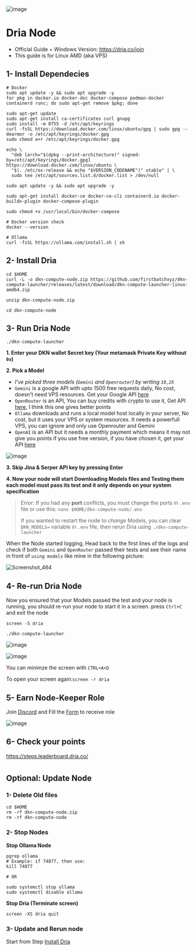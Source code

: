 ![image](https://github.com/user-attachments/assets/28d801d4-b863-4f55-af14-cdbcc65c10b4)

# Dria Node
* Official Guide + Windows Version: https://dria.co/join
* This guide is for Linux AMD (aka VPS)

## 1- Install Dependecies
```console
# Docker
sudo apt update -y && sudo apt upgrade -y
for pkg in docker.io docker-doc docker-compose podman-docker containerd runc; do sudo apt-get remove $pkg; done

sudo apt-get update
sudo apt-get install ca-certificates curl gnupg
sudo install -m 0755 -d /etc/apt/keyrings
curl -fsSL https://download.docker.com/linux/ubuntu/gpg | sudo gpg --dearmor -o /etc/apt/keyrings/docker.gpg
sudo chmod a+r /etc/apt/keyrings/docker.gpg

echo \
  "deb [arch="$(dpkg --print-architecture)" signed-by=/etc/apt/keyrings/docker.gpg] https://download.docker.com/linux/ubuntu \
  "$(. /etc/os-release && echo "$VERSION_CODENAME")" stable" | \
  sudo tee /etc/apt/sources.list.d/docker.list > /dev/null

sudo apt update -y && sudo apt upgrade -y

sudo apt-get install docker-ce docker-ce-cli containerd.io docker-buildx-plugin docker-compose-plugin

sudo chmod +x /usr/local/bin/docker-compose

# Docker version check
docker --version
```
```console
# Ollama
curl -fsSL https://ollama.com/install.sh | sh
```

## 2- Install Dria
```
cd $HOME
curl -L -o dkn-compute-node.zip https://github.com/firstbatchxyz/dkn-compute-launcher/releases/latest/download/dkn-compute-launcher-linux-amd64.zip
```
```
unzip dkn-compute-node.zip
```
```
cd dkn-compute-node
```

## 3- Run Dria Node
```
./dkn-compute-launcher
```
**1. Enter your DKN wallet Secret key (Your metamask Private Key without `0x`)**

**2. Pick a Model**
* *I've picked three models (`Gemini` and `Openrouter`) by writing `10,25`*
* `Gemini` is a google API with upto 1500 free requests daily, No cost, doesn't need VPS resources. Get your Google API [here](https://aistudio.google.com/app/apikey)
* `OpenRouter` is an API, You can buy credits with crypto to use it, Get API [here](https://openrouter.ai/settings/keys), I think this one gives better points
* `Ollama` downloads and runs a local model host locally in your server, No cost, but it uses your VPS or system resources. It needs a powerfull VPS, you can ignore and only use Openrouter and Gemini
* `OpenAI` is an API but it needs a monthly payment which means it may not give you points if you use free version, if you have chosen it, get your API [here](https://platform.openai.com/api-keys)

![image](https://github.com/user-attachments/assets/6f8bc7d5-f189-4562-819a-082a66ac476b)


**3. Skip Jina & Serper API key by pressing Enter**

**4. Now your node will start Downloading Models files and Testing them**
**each model must pass its test and it only depends on your system specification**

> Error: If you had any **port** conflicts, you must change the ports in `.env` file or use this: `nano $HOME/dkn-compute-node/.env`
> 
> If you wanted to restart the node to *change* Models, you can clear `DKN_MODELS=` variable in `.env` file, then rerun Dria using `./dkn-compute-launcher`

When the Node started logging, Head back to the first lines of the logs and check if both `Gemini` and `OpenRouter` passed their tests and see their name in front of `using models` like mine in the following picture:

![Screenshot_464](https://github.com/user-attachments/assets/c66e3e05-c9a1-4463-b25a-5f3f22a8ef92)


## 4- Re-run Dria Node
Now you ensured that your Models passed the test and your node is running, you should re-run your node to start it in a screen. press `Ctrl+C` and exit the node

```
screen -S dria
```
```
./dkn-compute-launcher
```

![image](https://github.com/user-attachments/assets/7ca9f116-50e5-4649-b924-ba4c37b7832c)

![image](https://github.com/user-attachments/assets/5582a204-c232-4f31-9c9f-d215cd0004f3)

You can minimze the screen with `CTRL+A+D`

To open your screen again:`screen -r dria`


## 5- Earn Node-Keeper Role
Join [Discord](https://discord.gg/dria) and Fill the [Form](https://docs.google.com/forms/d/e/1FAIpQLSeK090ejc4dg5x1ztb_yAOxGz5o1V8JUqDa-o3AwV1Lq7NpMA/viewform
) to receive role

![image](https://github.com/user-attachments/assets/4850511f-e9f7-4d5a-9270-2a2613439cc1)

## 6- Check your points
https://steps.leaderboard.dria.co/

#

## Optional: Update Node
### 1- Delete Old files
```
cd $HOME
rm -rf dkn-compute-node.zip
rm -rf dkn-compute-node
```

### 2- Stop Nodes
**Stop Ollama Node**
```console
pgrep ollama
# Example: if 74877, then use:
kill 74877

# OR

sudo systemctl stop ollama
sudo systemctl disable ollama
```

**Stop Dria (Terminate screen)**
```console
screen -XS dria quit
```

### 3- Update and Rerun node
Start from Step [Install Dria](https://github.com/0xmoei/Dria-Node/edit/main/README.md#install-dria)

